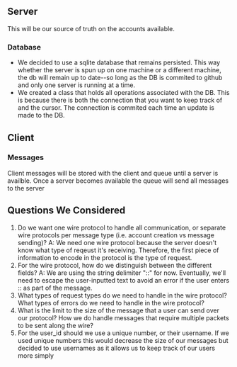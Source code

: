 ## Server

This will be our source of truth on the accounts available.

### Database

- We decided to use a sqlite database that remains persisted. This way whether the server is spun up on one machine or a different machine, the db will remain up to date--so long as the DB is commited to github and only one server is running at a time.
- We created a class that holds all operations associated with the DB. This is because there is both the connection that you want to keep track of and the cursor. The connection is commited each time an update is made to the DB.

## Client

### Messages

Client messages will be stored with the client and queue until a server is availble. Once a server becomes available the queue will send all messages to the server

## Questions We Considered

1. Do we want one wire protocol to handle all communication, or separate wire protocols per message type (i.e. account creation vs message sending)?
   A: We need one wire protocol because the server doesn't know what type of reqeust it's receiving. Therefore, the first piece of information to encode in the protocol is the type of request.
2. For the wire protocol, how do we distinguish between the different fields?
   A: We are using the string delimiter "::" for now. Eventually, we'll need to escape the user-inputted text to avoid an error if the user enters :: as part of the message.
3. What types of request types do we need to handle in the wire protocol? What types of errors do we need to handle in the wire protocol?
4. What is the limit to the size of the message that a user can send over our protocol? How we do handle messages that require multiple packets to be sent along the wire?
5. For the user_id should we use a unique number, or their username. If we used unique numbers this would decrease the size of our messages but decided to use usernames as it allows us to keep track of our users more simply
